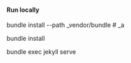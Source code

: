 
#### Run locally

bundle install --path _vendor/bundle   # _a

bundle install

bundle exec jekyll serve


